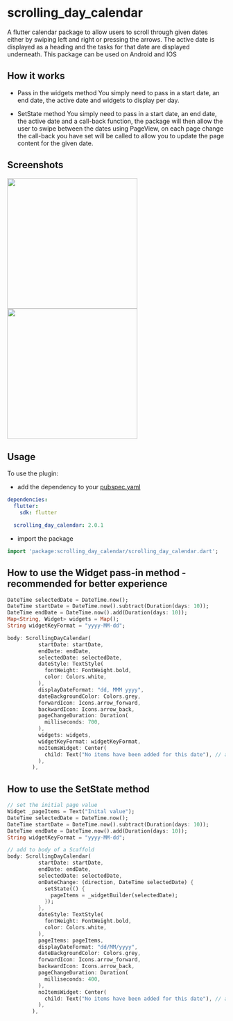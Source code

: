 # scrolling_day_calendar

A flutter calendar package to allow users to scroll through given dates either by 
swiping left and right or pressing the arrows. 
The active date is displayed as a heading and the tasks for that date are displayed underneath. 
This package can be used on Android and IOS

## How it works

* Pass in the widgets method
You simply need to pass in a start date, an end date, the active date and widgets to display per day.

* SetState method
You simply need to pass in a start date, an end date, the active date and a call-back function, 
the package will then allow the user to swipe between the dates using PageView, 
on each page change the call-back you have set will be called to allow you to update the page content for the given date.


## Screenshots
<img src="https://github.com/bmb-enterprises/scrolling-day-calendar/blob/master/sample_images/1.png?raw=true" height="300em" />
<img src="https://github.com/bmb-enterprises/scrolling-day-calendar/blob/master/sample_images/2.png?raw=true" height="300em" />


## Usage 

To use the plugin: 

* add the dependency to your [pubspec.yaml](https://github.com/bmb-enterprises/scrolling-day-calendar/tree/master/example)

```yaml
dependencies:
  flutter:
    sdk: flutter

  scrolling_day_calendar: 2.0.1

```

* import the package 
```dart 
import 'package:scrolling_day_calendar/scrolling_day_calendar.dart';

```

## How to use the Widget pass-in method - recommended for better experience
```dart
DateTime selectedDate = DateTime.now();
DateTime startDate = DateTime.now().subtract(Duration(days: 10));
DateTime endDate = DateTime.now().add(Duration(days: 10));
Map<String, Widget> widgets = Map();
String widgetKeyFormat = "yyyy-MM-dd";

body: ScrollingDayCalendar(
          startDate: startDate,
          endDate: endDate,
          selectedDate: selectedDate,
          dateStyle: TextStyle(
            fontWeight: FontWeight.bold,
            color: Colors.white,
          ),
          displayDateFormat: "dd, MMM yyyy",
          dateBackgroundColor: Colors.grey,
          forwardIcon: Icons.arrow_forward,
          backwardIcon: Icons.arrow_back,
          pageChangeDuration: Duration(
            milliseconds: 700,
          ),
          widgets: widgets,
          widgetKeyFormat: widgetKeyFormat,
          noItemsWidget: Center(
            child: Text("No items have been added for this date"), // add buttons etc here to add new items for date
          ),
        ),
```


## How to use the SetState method

```dart
// set the initial page value
Widget _pageItems = Text("Inital value");
DateTime selectedDate = DateTime.now();
DateTime startDate = DateTime.now().subtract(Duration(days: 10));
DateTime endDate = DateTime.now().add(Duration(days: 10));
String widgetKeyFormat = "yyyy-MM-dd";

// add to body of a Scaffold
body: ScrollingDayCalendar(
          startDate: startDate,
          endDate: endDate,
          selectedDate: selectedDate,
          onDateChange: (direction, DateTime selectedDate) {
            setState(() {
              pageItems = _widgetBuilder(selectedDate);
            });
          },
          dateStyle: TextStyle(
            fontWeight: FontWeight.bold,
            color: Colors.white,
          ),
          pageItems: pageItems,
          displayDateFormat: "dd/MM/yyyy",
          dateBackgroundColor: Colors.grey,
          forwardIcon: Icons.arrow_forward,
          backwardIcon: Icons.arrow_back,
          pageChangeDuration: Duration(
            milliseconds: 400,
          ),
          noItemsWidget: Center(
            child: Text("No items have been added for this date"), // add buttons etc here to add new items for date
          ),
        ),
```